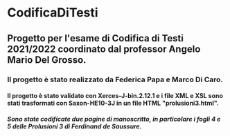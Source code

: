 # CodificaDiTesti
## Progetto per l'esame di Codifica di Testi 2021/2022 coordinato dal professor Angelo Mario Del Grosso.
### Il progetto è stato realizzato da Federica Papa e Marco Di Caro.
#### Il progetto è stato validato con Xerces-J-bin.2.12.1 e i file XML e XSL sono stati trasformati con Saxon-HE10-3J in un file HTML "prolusioni3.html".
##### Sono state codificate due pagine di manoscritto, in particolare i fogli 4 e 5 delle Prolusioni 3 di Ferdinand de Saussure.
